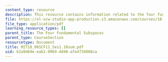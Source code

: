 ```yaml
---
content_type: resource
description: This resource contains information related to the four fundamental subspaces.
file: https://ol-ocw-studio-app-production.s3.amazonaws.com/courses/18-06sc-linear-algebra-fall-2011/62a9db9eeab190694d40afe4734068ca_MIT18_06SCF11_Ses1.10sum.pdf
file_type: application/pdf
learning_resource_types: []
parent_title: The Four Fundamental Subspaces
parent_type: CourseSection
resourcetype: Document
title: MIT18_06SCF11_Ses1.10sum.pdf
uid: 62a9db9e-eab1-9069-4d40-afe4734068ca
---
```

